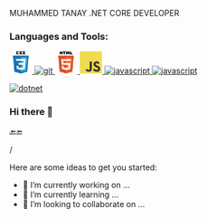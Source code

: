 MUHAMMED TANAY .NET CORE DEVELOPER

<h3 align="left">Languages and Tools:</h3>
<p align="left">
 <a href="https://www.w3schools.com/css/" target="_blank" rel="noreferrer"> 
<img src="https://raw.githubusercontent.com/devicons/devicon/master/icons/css3/css3-original-wordmark.svg" alt="css3" width="40" height="40"/> </a> 
  
<a href="https://git-scm.com/" target="_blank" rel="noreferrer"> 
<img src="https://www.vectorlogo.zone/logos/git-scm/git-scm-icon.svg" alt="git" width="40" height="40"/> </a> 
<a href="https://www.w3.org/html/" target="_blank" rel="noreferrer"> 
<img src="https://raw.githubusercontent.com/devicons/devicon/master/icons/html5/html5-original-wordmark.svg" alt="html5" width="40" height="40"/> </a> 
<a href="https://developer.mozilla.org/en-US/docs/Web/JavaScript" target="_blank" rel="noreferrer"> 
<img src="https://raw.githubusercontent.com/devicons/devicon/master/icons/javascript/javascript-original.svg" alt="javascript" width="40" height="40"/> </a> 
<a href="https://cdn.cdnlogo.com/logos/d/41/docker.svg" target="_blank" rel="noreferrer"> 
<img src="https://cdn.cdnlogo.com/logos/d/41/docker.svg" alt="javascript" width="40" height="40"/> </a> 
<a href="https://cdn.cdnlogo.com/logos/d/6/dot-net-core.svg" target="_blank" rel="noreferrer"> 
<img src="https://cdn.cdnlogo.com/logos/d/6/dot-net-core.svg" alt="javascript" width="40" height="40"/> </a> 
 
 <a href="https://learn.microsoft.com/" target="_blank" rel="noreferrer"> 
  
<img src="https://www.vectorlogo.zone/logos/dotnet/dotnet-ar21.svg" alt="dotnet" top="25" width="120" height="70"/> </a>

</p>




###   Hi there 👋
:back::end:
<!--
**Muhammedtanay/Muhammedtanay** is a ✨ _special_ ✨ repository because its `README.md` (this file) appears on your GitHub profile.
-->/ 
Here are some ideas to get you started:

- 🔭 I’m currently working on ...
- 🌱 I’m currently learning ...
- 👯 I’m looking to collaborate on ...

